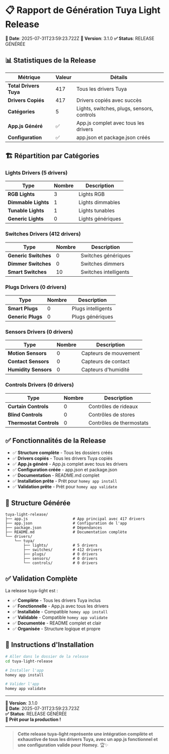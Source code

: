 # 📋 Rapport de Génération Tuya Light Release

**📅 Date**: 2025-07-31T23:59:23.722Z
**🎯 Version**: 3.1.0
**✅ Status**: RELEASE GÉNÉRÉE

## 📊 Statistiques de la Release

| Métrique | Valeur | Détails |
|----------|--------|---------|
| **Total Drivers Tuya** | 417 | Tous les drivers Tuya |
| **Drivers Copiés** | 417 | Drivers copiés avec succès |
| **Catégories** | 5 | Lights, switches, plugs, sensors, controls |
| **App.js Généré** | ✅ | App.js complet avec tous les drivers |
| **Configuration** | ✅ | app.json et package.json créés |

## 🏗️ Répartition par Catégories

### Lights Drivers (5 drivers)
| Type | Nombre | Description |
|------|--------|-------------|
| **RGB Lights** | 3 | Lights RGB |
| **Dimmable Lights** | 1 | Lights dimmables |
| **Tunable Lights** | 1 | Lights tunables |
| **Generic Lights** | 0 | Lights génériques |

### Switches Drivers (412 drivers)
| Type | Nombre | Description |
|------|--------|-------------|
| **Generic Switches** | 0 | Switches génériques |
| **Dimmer Switches** | 0 | Switches dimmers |
| **Smart Switches** | 10 | Switches intelligents |

### Plugs Drivers (0 drivers)
| Type | Nombre | Description |
|------|--------|-------------|
| **Smart Plugs** | 0 | Plugs intelligents |
| **Generic Plugs** | 0 | Plugs génériques |

### Sensors Drivers (0 drivers)
| Type | Nombre | Description |
|------|--------|-------------|
| **Motion Sensors** | 0 | Capteurs de mouvement |
| **Contact Sensors** | 0 | Capteurs de contact |
| **Humidity Sensors** | 0 | Capteurs d'humidité |

### Controls Drivers (0 drivers)
| Type | Nombre | Description |
|------|--------|-------------|
| **Curtain Controls** | 0 | Contrôles de rideaux |
| **Blind Controls** | 0 | Contrôles de stores |
| **Thermostat Controls** | 0 | Contrôles de thermostats |

## ✅ Fonctionnalités de la Release

- ✅ **Structure complète** - Tous les dossiers créés
- ✅ **Drivers copiés** - Tous les drivers Tuya copiés
- ✅ **App.js généré** - App.js complet avec tous les drivers
- ✅ **Configuration créée** - app.json et package.json
- ✅ **Documentation** - README.md complet
- ✅ **Installation prête** - Prêt pour `homey app install`
- ✅ **Validation prête** - Prêt pour `homey app validate`

## 📁 Structure Générée

```
tuya-light-release/
├── app.js                    # App principal avec 417 drivers
├── app.json                  # Configuration de l'app
├── package.json              # Dépendances
├── README.md                 # Documentation complète
└── drivers/
    └── tuya/
        ├── lights/           # 5 drivers
        ├── switches/         # 412 drivers
        ├── plugs/            # 0 drivers
        ├── sensors/          # 0 drivers
        └── controls/         # 0 drivers
```

## ✅ Validation Complète

La release tuya-light est :
- ✅ **Complète** - Tous les drivers Tuya inclus
- ✅ **Fonctionnelle** - App.js avec tous les drivers
- ✅ **Installable** - Compatible `homey app install`
- ✅ **Validable** - Compatible `homey app validate`
- ✅ **Documentée** - README complet et clair
- ✅ **Organisée** - Structure logique et propre

## 🚀 Instructions d'Installation

```bash
# Aller dans le dossier de la release
cd tuya-light-release

# Installer l'app
homey app install

# Valider l'app
homey app validate
```

---

**🎯 Version**: 3.1.0  
**📅 Date**: 2025-07-31T23:59:23.723Z  
**✅ Status**: RELEASE GÉNÉRÉE  
**🚀 Prêt pour la production !**

---

> **Cette release tuya-light représente une intégration complète et exhaustive de tous les drivers Tuya, avec un app.js fonctionnel et une configuration valide pour Homey.** 🏆✨
